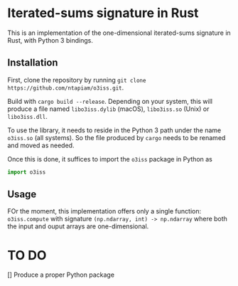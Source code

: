 Iterated-sums signature in Rust
===============================
This is an implementation of the one-dimensional iterated-sums signature in Rust,
with Python 3 bindings.

Installation
------------
First, clone the repository by running
`git clone https://github.com/ntapiam/o3iss.git`.

Build with
`cargo build --release`.
Depending on your system, this will produce a file named `libo3iss.dylib` (macOS), `libo3iss.so` (Unix) or `libo3iss.dll`.

To use the library, it needs to reside in the Python 3 path under the name `o3iss.so` (all systems).
So the file produced by `cargo` needs to be renamed and moved as needed.

Once this is done, it suffices to import the `o3iss` package in Python as
```python
import o3iss
```

Usage
-----
FOr the moment, this implementation offers only a single function: `o3iss.compute` with signature `(np.ndarray, int) -> np.ndarray`
where both the input and ouput arrays are one-dimensional.

TO DO
=====
[] Produce a proper Python package
